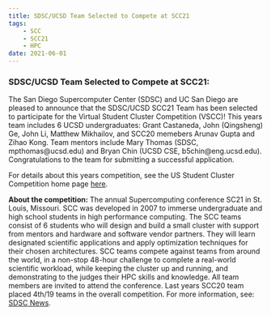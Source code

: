 ```yaml
---
title: SDSC/UCSD Team Selected to Compete at SCC21
tags:
    - SCC
    - SCC21
    - HPC
date: 2021-06-01
---
```


<h3>SDSC/UCSD Team Selected to Compete at SCC21:</h3>
The San Diego Supercomputer Center (SDSC) and UC San Diego are pleased to announce that the SDSC/UCSD SCC21 Team has been selected to participate for the Virtual Student Cluster Competition (VSCC)! This years team includes 6 UCSD undergraduates: Grant	Castaneda, John (Qingsheng)	Ge, John	Li, Matthew	Mikhailov, and SCC20 memebers Arunav	Gupta and Zihao	Kong. Team mentors include Mary Thomas (SDSC, mpthomas@ucsd.edu) and Bryan Chin (UCSD CSE, b5chin@eng.ucsd.edu). Congratulations to the team for submitting a successful application.

For details about this years competition, see the US Student Cluster Competition home page <a href="https://www.studentclustercompetition.us/">here</a>.

<b>About the competition:</b> The annual Supercomputing conference SC21 in St. Louis, Missouri. SCC was developed in 2007 to immerse undergraduate and high school students in high performance computing. The SCC teams consist of 6 students who will design and build a small cluster with support from mentors and hardware and software vendor partners. They will learn designated scientific applications and apply optimization techniques for their chosen architectures. SCC teams compete against teams from around the world, in a non-stop 48-hour challenge to complete a real-world scientific workload, while keeping the cluster up and running, and demonstrating to the judges their HPC skills and knowledge. All team members are invited to attend the conference. Last years SCC20 team placed 4th/19 teams in the overall competition. For more information, see: <a href="https://www.sdsc.edu/News%20Items/PR20201130_student_cluster.html">SDSC News</a>.
